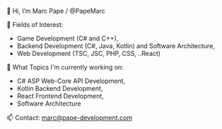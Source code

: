 
👋 Hi, I’m Marc Pape / @PapeMarc

👀 Fields of Interest: 
- Game Development (C# and C++), 
- Backend Development (C#, Java, Kotlin) and Software Architecture, 
- Web Development (TSC, JSC, PHP, CSS, ..React) 
    
🌱 What Topics I'm currently working on: 
- C# ASP Web-Core API Development,
- Kotlin Backend Development,
- React Frontend Development,
- Software Architecture
    
📫 Contact: marc@pape-development.com
